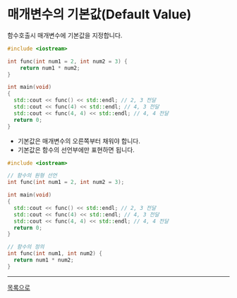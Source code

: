 # 매개변수의 기본값(Default Value)
함수호출시 매개변수에 기본값을 지정합니다.

```cpp
#include <iostream>

int func(int num1 = 2, int num2 = 3) {
	return num1 * num2;
}

int main(void)
{
  std::cout << func() << std::endl; // 2, 3 전달
  std::cout << func(4) << std::endl; // 4, 3 전달
  std::cout << func(4, 4) << std::endl; // 4, 4 전달
  return 0;
}
```
- 기본값은 매개변수의 오른쪽부터 채워야 합니다.
- 기본값은 함수의 선언부에만 표현하면 됩니다.
```cpp
#include <iostream>

// 함수의 원형 선언
int func(int num1 = 2, int num2 = 3);

int main(void)
{
  std::cout << func() << std::endl; // 2, 3 전달
  std::cout << func(4) << std::endl; // 4, 3 전달
  std::cout << func(4, 4) << std::endl; // 4, 4 전달
  return 0;
}

// 함수의 정의
int func(int num1, int num2) {
  return num1 * num2;
}
```
---
[목록으로](https://github.com/moosin76/cpp_tutorial)